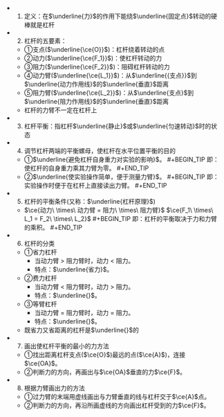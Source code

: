 -
  1. 定义：在$\underline{力}$的作用下能绕$\underline{固定点}$转动的硬棒就是杠杆
-
  2. 杠杆的五要素：
	- ①支点($\underline{\ce{O}}$)：杠杆绕着转动的点
	- ②动力($\underline{\ce{F_1}}$)：使杠杆转动的力
	- ③阻力($\underline{\ce{F_2}}$)：阻碍杠杆转动的力
	- ④动力臂($\underline{\ce{L_1}}$)：从$\underline{{支点}}$到$\underline{动力作用线}$的$\underline{垂直}$距离
	- ⑤阻力臂($\underline{\ce{L_2}}$)：从$\underline{支点}$到$\underline{阻力作用线}$的$\underline{垂直}$距离
	- 杠杆的力臂不一定在杠杆上
-
  3. 杠杆平衡：指杠杆$\underline{静止}$或$\underline{匀速转动}$时的状态
-
  4. 调节杠杆两端的平衡螺母，使杠杆在水平位置平衡的目的
	- ①$\underline{避免杠杆自身重力对实验的影响}$。
	  #+BEGIN_TIP
	  即：使杠杆的自身重力乘其力臂为零。
	  #+END_TIP
	- ②$\underline{使实验操作简单，便于测量力臂}$。
	  #+BEGIN_TIP
	  即：实验操作时便于在杠杆上直接读出力臂。
	  #+END_TIP
-
  5. 杠杆的平衡条件(又称：$\underline{杠杆原理}$)
	- $\ce{动力\ \times\ 动力臂 = 阻力\ \times\ 阻力臂}$
	  $\ce{F_1\ \times\ L_1 = F_2\ \times\ L_2}$
	  #+BEGIN_TIP
	  即：杠杆的平衡取决于力和力臂的乘积。
	  #+END_TIP
-
  6. 杠杆的分类
	- ①省力杠杆
		- 当动力臂 > 阻力臂时，动力 < 阻力。
		- 特点：$\underline{省力}$。
	- ②费力杠杆
		- 当动力臂 < 阻力臂时，动力 > 阻力。
		- 特点：$\underline{}$。
	- ③等臂杠杆
		- 当动力臂 = 阻力臂时，动力 = 阻力。
		- 特点：$\underline{}$。
	- 既省力又省距离的杠杆是$\underline{}$的
-
  7. 画出使杠杆平衡的最小的力方法
	- ①找出距离杠杆支点($\ce{O}$)最远的点($\ce{A}$)，连接$\ce{OA}$。
	- ②判断力的方向，再画出与$\ce{OA}$垂直的力$\ce{F}$。
-
  8. 根据力臂画出力的方法
	- ①过力臂的末端用虚线画出与力臂垂直的线与杠杆交于$\ce{A}$点。
	- ②判断力的方向，再沿所画虚线的方向画出杠杆受到的力$\ce{F}$。